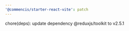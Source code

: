 ```yaml
---
'@commencis/starter-react-vite': patch
---
```


chore(deps): update dependency @reduxjs/toolkit to v2.5.1
